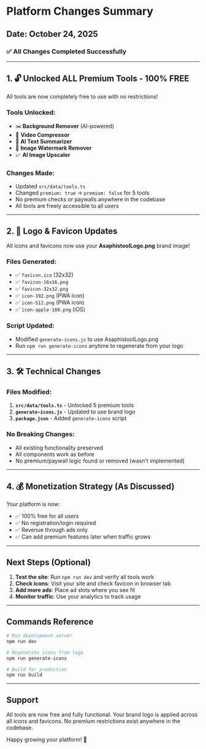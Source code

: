 # Platform Changes Summary

## Date: October 24, 2025

### ✅ All Changes Completed Successfully

---

## 1. 🔓 **Unlocked ALL Premium Tools - 100% FREE**

All tools are now completely free to use with no restrictions!

### Tools Unlocked:
- ✂️ **Background Remover** (AI-powered)
- 🎥 **Video Compressor**
- 🤖 **AI Text Summarizer**
- 🧽 **Image Watermark Remover**
- 📈 **AI Image Upscaler**

### Changes Made:
- Updated `src/data/tools.ts`
- Changed `premium: true` → `premium: false` for 5 tools
- No premium checks or paywalls anywhere in the codebase
- All tools are freely accessible to all users

---

## 2. 🎨 **Logo & Favicon Updates**

All icons and favicons now use your **AsaphistoolLogo.png** brand image!

### Files Generated:
- ✅ `favicon.ico` (32x32)
- ✅ `favicon-16x16.png`
- ✅ `favicon-32x32.png`
- ✅ `icon-192.png` (PWA icon)
- ✅ `icon-512.png` (PWA icon)
- ✅ `icon-apple-180.png` (iOS)

### Script Updated:
- Modified `generate-icons.js` to use AsaphistoolLogo.png
- Run `npm run generate-icons` anytime to regenerate from your logo

---

## 3. 🛠️ **Technical Changes**

### Files Modified:
1. **`src/data/tools.ts`** - Unlocked 5 premium tools
2. **`generate-icons.js`** - Updated to use brand logo
3. **`package.json`** - Added `generate-icons` script

### No Breaking Changes:
- All existing functionality preserved
- All components work as before
- No premium/paywall logic found or removed (wasn't implemented)

---

## 4. 💰 **Monetization Strategy (As Discussed)**

Your platform is now:
- ✅ 100% free for all users
- ✅ No registration/login required
- ✅ Revenue through ads only
- ✅ Can add premium features later when traffic grows

---

## Next Steps (Optional)

1. **Test the site**: Run `npm run dev` and verify all tools work
2. **Check icons**: Visit your site and check favicon in browser tab
3. **Add more ads**: Place ad slots where you see fit
4. **Monitor traffic**: Use your analytics to track usage

---

## Commands Reference

```bash
# Run development server
npm run dev

# Regenerate icons from logo
npm run generate-icons

# Build for production
npm run build
```

---

## Support

All tools are now free and fully functional. Your brand logo is applied across all icons and favicons. No premium restrictions exist anywhere in the codebase.

Happy growing your platform! 🚀

